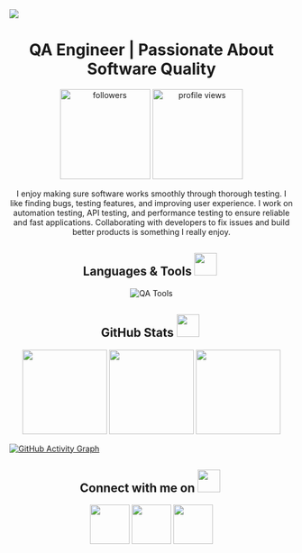 <img src="https://github.com/Anmol-Baranwal/Cool-GIFs-For-GitHub/assets/74038190/d48893bd-0757-481c-8d7e-ba3e163feae7" />
<h1 align="center">
QA Engineer | Passionate About Software Quality
</h1>
 
<i class="fab fa-pinterest"></i>
 
<p align="center">
  <img alt="followers" title="Follow me on Github" src="https://img.shields.io/github/followers/samindyauv?color=blue&style=for-the-badge&logo=github&label=Followers" width="160"/>
  <img alt="profile views" title="Profile views" src="https://komarev.com/ghpvc/?username=samindyauv&color=blue&style=for-the-badge&label=Profile+Views" width="160"/>
</p>

 
<div align="center">
 I enjoy making sure software works smoothly through thorough testing. I like finding bugs, testing features, and improving user experience. I work on automation testing, API testing, and performance testing to ensure reliable and fast applications. Collaborating with developers to fix issues and build better products is something I really enjoy.

</div>
<div align="center">
<h2>Languages & Tools <img src="https://github.com/Anmol-Baranwal/Cool-GIFs-For-GitHub/assets/74038190/fa83eeb9-f4e2-4d85-93f0-688af11babf8" width="40">&nbsp;</h2>
<img src="https://skillicons.dev/icons?i=github,selenium,gherkin,cypress,python,java,javascript,postman,vscode,git,idea,sentry,jenkins,npm,nodejs" alt="QA Tools" title="QA Tools"/>
</div>
 
<h2 align="center">
  GitHub Stats
  <img src="https://github.com/Anmol-Baranwal/Cool-GIFs-For-GitHub/assets/74038190/2c0eef4b-7b75-42bd-9722-4bea97a2d532" width="40">&nbsp;
</h2>

<p align="center">
  <img height="150em" src="https://github-readme-stats.vercel.app/api?username=samindyauv&show_icons=true&count_private=true&theme=tokyonight" />
  <img height="150em" src="https://github-readme-stats.vercel.app/api/top-langs/?username=samindyauv&layout=compact&theme=tokyonight" />
  <img height="150em" src="https://streak-stats.demolab.com/?user=samindyauv&theme=tokyonight&border_radius=10" />
</p>


<a href="https://github.com/samindyauv">
<img src="https://github-readme-activity-graph.vercel.app/graph?username=samindyauv&theme=github-compact&hide_border=true&area=true" alt="GitHub Activity Graph">
</a>
 
<br>
<div align="center">
<h2>Connect with me on <img src="https://github.com/Anmol-Baranwal/Cool-GIFs-For-GitHub/assets/74038190/a2605358-6b87-44ab-87fb-20dcdc5f9ef2" width="40">&nbsp;</h2>
<a href="www.linkedin.com/in/samindya-umayangani" target="_blank"><img src="https://user-images.githubusercontent.com/74038190/235294012-0a55e343-37ad-4b0f-924f-c8431d9d2483.gif" width="70"></a>
<a href="https://www.instagram.com/samindya_1" target="_blank"><img src="https://user-images.githubusercontent.com/74038190/235294013-a33e5c43-a01c-43f6-b44d-a406d8b4ab75.gif" width="70"></a>
<a href="https://web.facebook.com/samindya.umayangani" target="_blank"><img src="https://user-images.githubusercontent.com/74038190/235294010-ec412ef5-e3da-4efa-b1d4-0ab4d4638755.gif" width="70"></a>
<!-- <img src="https://user-images.githubusercontent.com/74038190/235294011-b8074c31-9097-4a65-a594-4151b58743a8.gif" width="70"> -->
</div>
<br>
